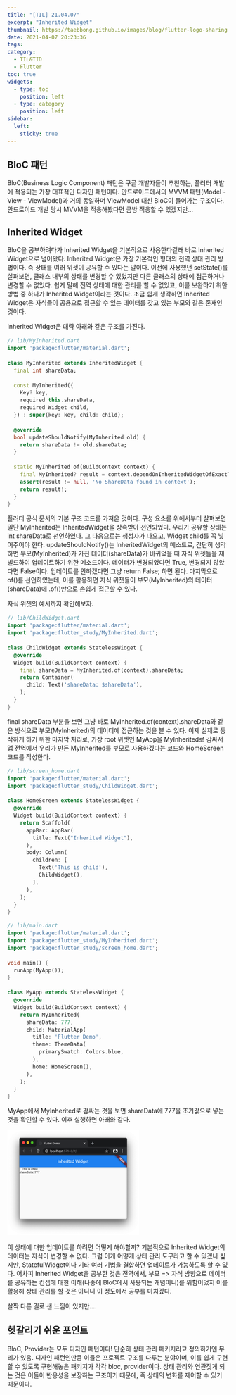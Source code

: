 ```yaml
---
title: "[TIL] 21.04.07"
excerpt: "Inherited Widget"
thumbnail: https://taebbong.github.io/images/blog/flutter-logo-sharing.png
date: 2021-04-07 20:23:36
tags:
category:
  - TIL&TID
  - Flutter
toc: true
widgets:
  - type: toc
    position: left
  - type: category
    position: left
sidebar:
  left:
    sticky: true
---
```


## BloC 패턴

BloC(Business Logic Component) 패턴은 구글 개발자들이 추천하는, 플러터 개발에 적용되는 가장 대표적인 디자인 패턴이다.
안드로이드에서의 MVVM 패턴(Model - View - ViewModel)과 거의 동일하며 ViewModel 대신 BloC이 들어가는 구조이다.
안드로이드 개발 당시 MVVM을 적용해봤다면 금방 적응할 수 있겠지만...

## Inherited Widget

BloC을 공부하려다가 Inherited Widget을 기본적으로 사용한다길래 바로 Inherited Widget으로 넘어왔다.
Inherited Widget은 가장 기본적인 형태의 전역 상태 관리 방법이다. 즉 상태를 여러 위젯이 공유할 수 있다는 말이다.
이전에 사용했던 setState()를 살펴보면, 클래스 내부의 상태를 변경할 수 있었지만 다른 클래스의 상태에 접근하거나 변경할 수 없었다.
쉽게 말해 전역 상태에 대한 관리를 할 수 없었고, 이를 보완하기 위한 방법 중 하나가 Inherited Widget이라는 것이다. 
조금 쉽게 생각하면 Inherited Widget은 자식들이 공용으로 접근할 수 있는 데이터를 갖고 있는 부모와 같은 존재인 것이다.

Inherited Widget은 대략 아래와 같은 구조를 가진다.

```dart
// lib/MyInherited.dart
import 'package:flutter/material.dart';

class MyInherited extends InheritedWidget {
  final int shareData;

  const MyInherited({
    Key? key,
    required this.shareData,
    required Widget child,
  }) : super(key: key, child: child);

  @override
  bool updateShouldNotify(MyInherited old) {
    return shareData != old.shareData;
  }

  static MyInherited of(BuildContext context) {
    final MyInherited? result = context.dependOnInheritedWidgetOfExactType<MyInherited>();
    assert(result != null, 'No ShareData found in context');
    return result!;
  }
}
```

플러터 공식 문서의 기본 구조 코드를 가져온 것이다.
구성 요소를 위에서부터 살펴보면 일단 MyInherited는 InheritedWidget을 상속받아 선언되었다.
우리가 공유할 상태는 int shareData로 선언하였다.
그 다음으로는 생성자가 나오고, Widget child를 꼭 넣어주어야 한다.
updateShouldNotify()는 InheritedWidget의 메소드로, 간단히 생각하면 부모(MyInherited)가 가진 데이터(shareData)가 바뀌었을 때 자식 위젯들을 재빌드하여 업데이트하기 위한 메소드이다. 
데이터가 변경되었다면 True, 변경되지 않았다면 False이다. 업데이트를 안하겠다면 그냥 return False; 하면 된다.
마지막으로 of()를 선언하였는데, 이를 활용하면 자식 위젯들이 부모(MyInherited)의 데이터(shareData)에 .of()만으로 손쉽게 접근할 수 있다.

자식 위젯의 예시까지 확인해보자.

```dart
// lib/ChildWidget.dart
import 'package:flutter/material.dart';
import 'package:flutter_study/MyInherited.dart';

class ChildWidget extends StatelessWidget {
  @override
  Widget build(BuildContext context) {
    final shareData = MyInherited.of(context).shareData;
    return Container(
      child: Text('shareData: $shareData'),
    );
  }
}
```

final shareData 부분을 보면 그냥 바로 MyInherited.of(context).shareData와 같은 방식으로 부모(MyInherited)의 데이터에 접근하는 것을 볼 수 있다.
이제 실제로 동작하게 하기 위한 마지막 처리로, 가장 root 위젯인 MyApp을 MyInherited로 감싸서 앱 전역에서 우리가 만든 MyInherited를 부모로 사용하겠다는 코드와 HomeScreen 코드를 작성한다.

```dart
// lib/screen_home.dart
import 'package:flutter/material.dart';
import 'package:flutter_study/ChildWidget.dart';

class HomeScreen extends StatelessWidget {
  @override
  Widget build(BuildContext context) {
    return Scaffold(
      appBar: AppBar(
        title: Text("Inherited Widget"),
      ),
      body: Column(
        children: [
          Text('This is child'),
          ChildWidget(),
        ],
      ),
    );
  }
}
```

```dart
// lib/main.dart
import 'package:flutter/material.dart';
import 'package:flutter_study/MyInherited.dart';
import 'package:flutter_study/screen_home.dart';

void main() {
  runApp(MyApp());
}

class MyApp extends StatelessWidget {
  @override
  Widget build(BuildContext context) {
    return MyInherited(
      shareData: 777,
      child: MaterialApp(
        title: 'Flutter Demo',
        theme: ThemeData(
          primarySwatch: Colors.blue,
        ),
        home: HomeScreen(),
      ),
    );
  }
}
```

MyApp에서 MyInherited로 감싸는 것을 보면 shareData에 777을 초기값으로 넣는 것을 확인할 수 있다.
이후 실행하면 아래와 같다.

<img src="/images/blog/inherited.png" style="border: 1px" width="300">

이 상태에 대한 업데이트를 하려면 어떻게 해야할까? 기본적으로 Inherited Widget의 데이터는 자식이 변경할 수 없다.
그럼 이게 어떻게 상태 관리 도구라고 할 수 있겠나 싶지만, StatefulWidget이나 기타 여러 기법을 결합하면 업데이트가 가능하도록 할 수 있다.
어차피 Inherited Widget을 공부한 것은 전역에서, 부모 => 자식 방향으로 데이터를 공유하는 컨셉에 대한 이해(나중에 BloC에서 사용되는 개념이니)를 위함이었지 이를 활용해 상태 관리를 할 것은 아니니 이 정도에서 공부를 마치겠다.

살짝 다른 길로 샌 느낌이 있지만....

## 헷갈리기 쉬운 포인트

BloC, Provider는 모두 디자인 패턴이다! 단순히 상태 관리 패키지라고 정의하기엔 무리가 있음.
디자인 패턴인만큼 이들은 프로젝트 구조를 다루는 분야이며, 이를 쉽게 구현할 수 있도록 구현해놓은 패키지가 각각 bloc, provider이다.
상태 관리와 연관짓게 되는 것은 이들이 반응성을 보장하는 구조이기 때문에, 즉 상태의 변화를 제어할 수 있기 때문이다.
